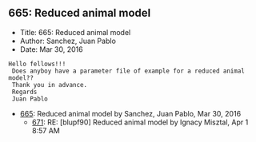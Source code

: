## 665: Reduced animal model

- Title: 665: Reduced animal model
- Author: Sanchez, Juan Pablo
- Date: Mar 30, 2016

```
Hello fellows!!!
 Does anyboy have a parameter file of example for a reduced animal model??
 Thank you in advance.
 Regards
 Juan Pablo
```

- [665](0665.md): Reduced animal model by Sanchez, Juan Pablo, Mar 30, 2016
    - [671](0671.md): RE: [blupf90] Reduced animal model by Ignacy Misztal, Apr 1 8:57 AM
